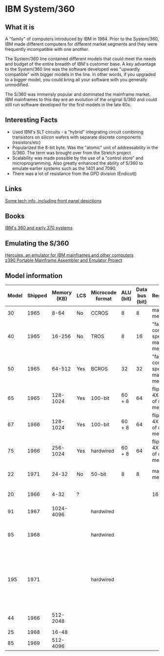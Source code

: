 # IBM System/360

## What it is
A "family" of computers introduced by IBM in 1964.  Prior to the System/360, IBM made different computers for different market segments
and they were frequently incompatible with one another.

The System/360 line contained different models that could meet the needs and budget of the entire breadth of IBM's customer base.  A
key advantage to the System/360 line was the software developed was "upwardly compatible" with bigger models in the line.  In other
words, if you upgraded to a bigger model, you could bring all your software with you generally unmodified.

The S/360 was immensly popular and dominated the mainframe market.  IBM mainframes to this day are an evolution of the original S/360 and 
could still run software developed for the first models in the late 60s.

## Interesting Facts
- Used IBM's SLT circuits - a "hybrid" integrating circuit combining transistors on silicon wafers with separate discrete components (resistors/etc)
- Popularized the 8-bit byte.  Was the "atomic" unit of addressability in the S/360.  The term was brought over from the Stretch project
- Scalability was made possible by the use of a "control store" and microprogramming.  Also greatly enhanced the ability of S/360 to emulate earlier systems such as the 1401 and 7090.
- There was a lot of resistance from the GPD division (Endicott)


## Links
[Some tech info, including front panel depictions](http://www.quadibloc.com/comp/pan04.htm)

## Books
[IBM's 360 and early 370 systems](https://www.google.com/books/edition/_/MFGj_PT_clIC?hl=en)

## Emulating the S/360
[Hercules, an emulator for IBM mainframes and other computers](http://www.hercules-390.org/)   
[z390 Portable Mainframe Assembler and Emulator Project](http://www.z390.org/)

## Model information
| Model | Shipped | Memory (KB) | LCS | Microcode format | ALU (bit) | Data bus (bit) | Registers                           | Designed by | Manufactured At         | Notes                                                                                                     |
|-------|---------|-------------|-----|------------------|-----------|----------------|-------------------------------------|-------------|-------------------------|-----------------------------------------------------------------------------------------------------------|
| 30    | 1965    | 8-64        | No  | CCROS            | 8         | 8              | main memory                         | Endicott    | Endicott & overseas     |                                                                                                           |
| 40    | 1965    | 16-256      | No  | TROS             | 8         | 16             | "fast core" 2X speed of main memory | Hursley     | Poughkeepsie & overseas |                                                                                                           |
| 50    | 1965    | 64-512      | Yes | BCROS            | 32        | 32             | "fast core" 4X speed of main memory | Poughkeepsie     |                         |                                                                                                           |
| 65    | 1965    | 128-1024    | Yes | 100-bit          | 60 + 8    | 64             | flip-flops 4X speed of main memory  | Poughkeepsie     | Kingston         | Dual-CPU option                                                                                           |
| 67    | 1966    | 128-1024    | Yes | 100-bit          | 60 + 8    | 64             | flip-flops 4X speed of main memory  |             |                         | Supports DAT                                                                                              |
| 75    | 1966    | 256-1024    | Yes | hardwired        | 60 + 8    | 64             | flip-flops 4X speed of main memory  | Poughkeepsie      | Kingston        |                                                                                                           |
| 22    | 1971    | 24-32       | No  | 50-bit           | 8         | 8              | main memory                         |             |                         | Re-manufactured 30                                                                                        |
| 20    | 1966    | 4-32        | ?   |                  |           |                | 16-bit                              | Germany     |                         | partially incompatible instruction set                                                                    |
| 91    | 1967    | 1024-4096   |     | hardwired        |           |                |                                     |             |                         | superpipelining                                                                                           |
| 95    | 1968    |             |     | hardwired        |           |                |                                     |             |                         | 91 with "thin-film" memory, twice as fast - NASA only customer                                            |
| 195   | 1971    |             |     | hardwired        |           |                |                                     |             |                         | pipelining, 32KB IC cache, floating-point multiply on multiple bits at once  (3X performance of Model 85) |
| 44    | 1966    | 512-2048    |     |                  |           |                |                                     |             |                         | Specialized for scientific computing                                                                      |
| 25    | 1968    | 16-48       |     |                  |           |                |                                     |             |                         |                                                                                                           |
| 85    | 1969    | 512-4096    |     |                  |           |                |                                     |             |                         |                                                                                                           |


